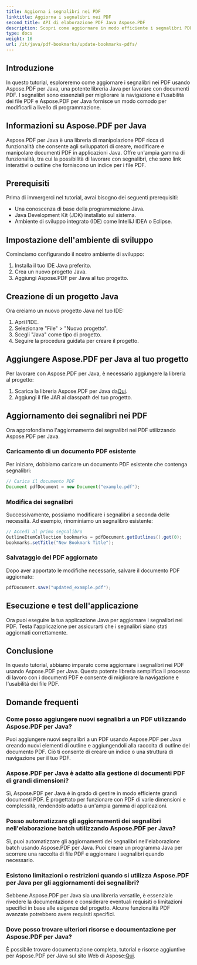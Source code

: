 ```yaml
---
title: Aggiorna i segnalibri nei PDF
linktitle: Aggiorna i segnalibri nei PDF
second_title: API di elaborazione PDF Java Aspose.PDF
description: Scopri come aggiornare in modo efficiente i segnalibri PDF utilizzando Aspose.PDF per Java. La nostra guida passo-passo semplifica il processo.
type: docs
weight: 16
url: /it/java/pdf-bookmarks/update-bookmarks-pdfs/
---
```


## Introduzione

In questo tutorial, esploreremo come aggiornare i segnalibri nei PDF usando Aspose.PDF per Java, una potente libreria Java per lavorare con documenti PDF. I segnalibri sono essenziali per migliorare la navigazione e l'usabilità dei file PDF e Aspose.PDF per Java fornisce un modo comodo per modificarli a livello di programmazione.

## Informazioni su Aspose.PDF per Java

Aspose.PDF per Java è una libreria di manipolazione PDF ricca di funzionalità che consente agli sviluppatori di creare, modificare e manipolare documenti PDF in applicazioni Java. Offre un'ampia gamma di funzionalità, tra cui la possibilità di lavorare con segnalibri, che sono link interattivi o outline che forniscono un indice per i file PDF.

## Prerequisiti

Prima di immergerci nel tutorial, avrai bisogno dei seguenti prerequisiti:

- Una conoscenza di base della programmazione Java.
- Java Development Kit (JDK) installato sul sistema.
- Ambiente di sviluppo integrato (IDE) come IntelliJ IDEA o Eclipse.

## Impostazione dell'ambiente di sviluppo

Cominciamo configurando il nostro ambiente di sviluppo:

1. Installa il tuo IDE Java preferito.
2. Crea un nuovo progetto Java.
3. Aggiungi Aspose.PDF per Java al tuo progetto.

## Creazione di un progetto Java

Ora creiamo un nuovo progetto Java nel tuo IDE:

1. Apri l'IDE.
2. Selezionare "File" > "Nuovo progetto".
3. Scegli "Java" come tipo di progetto.
4. Seguire la procedura guidata per creare il progetto.

## Aggiungere Aspose.PDF per Java al tuo progetto

Per lavorare con Aspose.PDF per Java, è necessario aggiungere la libreria al progetto:

1.  Scarica la libreria Aspose.PDF per Java da[Qui](https://releases.aspose.com/pdf/java/).
2. Aggiungi il file JAR al classpath del tuo progetto.

## Aggiornamento dei segnalibri nei PDF

Ora approfondiamo l'aggiornamento dei segnalibri nei PDF utilizzando Aspose.PDF per Java.

### Caricamento di un documento PDF esistente

Per iniziare, dobbiamo caricare un documento PDF esistente che contenga segnalibri:

```java
// Carica il documento PDF
Document pdfDocument = new Document("example.pdf");
```

### Modifica dei segnalibri

Successivamente, possiamo modificare i segnalibri a seconda delle necessità. Ad esempio, rinominiamo un segnalibro esistente:

```java
// Accedi al primo segnalibro
OutlineItemCollection bookmarks = pdfDocument.getOutlines().get(0);
bookmarks.setTitle("New Bookmark Title");
```

### Salvataggio del PDF aggiornato

Dopo aver apportato le modifiche necessarie, salvare il documento PDF aggiornato:

```java
pdfDocument.save("updated_example.pdf");
```

## Esecuzione e test dell'applicazione

Ora puoi eseguire la tua applicazione Java per aggiornare i segnalibri nei PDF. Testa l'applicazione per assicurarti che i segnalibri siano stati aggiornati correttamente.

## Conclusione

In questo tutorial, abbiamo imparato come aggiornare i segnalibri nei PDF usando Aspose.PDF per Java. Questa potente libreria semplifica il processo di lavoro con i documenti PDF e consente di migliorare la navigazione e l'usabilità dei file PDF.

## Domande frequenti

### Come posso aggiungere nuovi segnalibri a un PDF utilizzando Aspose.PDF per Java?

Puoi aggiungere nuovi segnalibri a un PDF usando Aspose.PDF per Java creando nuovi elementi di outline e aggiungendoli alla raccolta di outline del documento PDF. Ciò ti consente di creare un indice o una struttura di navigazione per il tuo PDF.

### Aspose.PDF per Java è adatto alla gestione di documenti PDF di grandi dimensioni?

Sì, Aspose.PDF per Java è in grado di gestire in modo efficiente grandi documenti PDF. È progettato per funzionare con PDF di varie dimensioni e complessità, rendendolo adatto a un'ampia gamma di applicazioni.

### Posso automatizzare gli aggiornamenti dei segnalibri nell'elaborazione batch utilizzando Aspose.PDF per Java?

Sì, puoi automatizzare gli aggiornamenti dei segnalibri nell'elaborazione batch usando Aspose.PDF per Java. Puoi creare un programma Java per scorrere una raccolta di file PDF e aggiornare i segnalibri quando necessario.

### Esistono limitazioni o restrizioni quando si utilizza Aspose.PDF per Java per gli aggiornamenti dei segnalibri?

Sebbene Aspose.PDF per Java sia una libreria versatile, è essenziale rivedere la documentazione e considerare eventuali requisiti o limitazioni specifici in base alle esigenze del progetto. Alcune funzionalità PDF avanzate potrebbero avere requisiti specifici.

### Dove posso trovare ulteriori risorse e documentazione per Aspose.PDF per Java?

 È possibile trovare documentazione completa, tutorial e risorse aggiuntive per Aspose.PDF per Java sul sito Web di Aspose:[Qui](https://reference.aspose.com/pdf/java/).